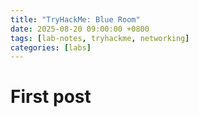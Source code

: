 ```yaml
---
title: "TryHackMe: Blue Room"
date: 2025-08-20 09:00:00 +0800
tags: [lab-notes, tryhackme, networking]
categories: [labs]
---
```

# First post
